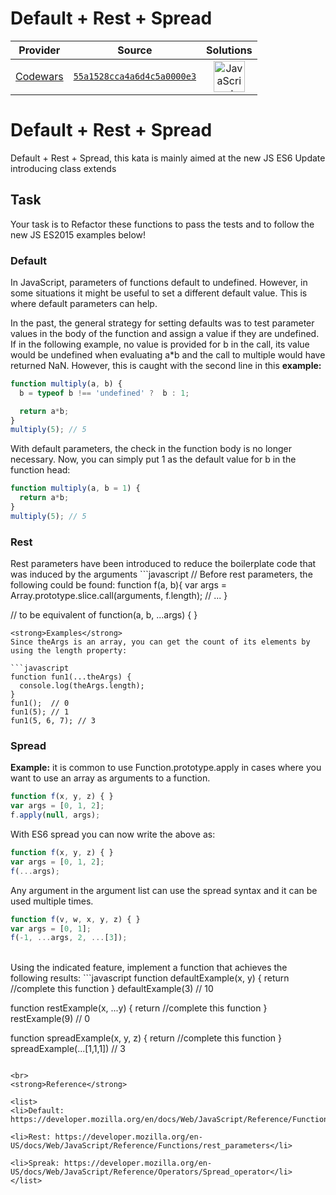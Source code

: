 [_metadata_:generated]: - "true"

# Default + Rest + Spread

<!-- INFO TABLE BEGIN -->

| Provider                                        | Source                                                                               | Solutions                                                                                                                                                    |
| :---------------------------------------------: | :----------------------------------------------------------------------------------: | :----------------------------------------------------------------------------------------------------------------------------------------------------------: |
| [Codewars](../../../docs/providers/Codewars.md) | [`55a1528cca4a6d4c5a0000e3`](https://www.codewars.com/kata/55a1528cca4a6d4c5a0000e3) | [<img src="https://res.cloudinary.com/rascaltwo/image/upload/v1631924076/javascript_ehszr7.svg" alt="JavaScript" title="JavaScript" width="50" />](solve.js) |

<!-- INFO TABLE END -->

<h1>Default + Rest + Spread</h1>
Default + Rest + Spread, this kata is mainly aimed at the new JS ES6 Update introducing class extends

<h2>Task</h2>
Your task is to Refactor these functions to pass the tests and to follow the new JS ES2015 examples below!

<h3>Default</h3>
In JavaScript, parameters of functions default to undefined. However, in some situations it might be useful to set a different default value. This is where default parameters can help.

In the past, the general strategy for setting defaults was to test parameter values in the body of the function and assign a value if they are undefined. If in the following example, no value is provided for b in the call, its value would be undefined  when evaluating a*b and the call to multiple would have returned NaN. However, this is caught with the second line in this <strong>example:</strong>

```javascript
function multiply(a, b) {
  b = typeof b !== 'undefined' ?  b : 1;

  return a*b;
}
multiply(5); // 5
```
With default parameters, the check in the function body is no longer necessary. Now, you can simply put 1 as the default value for b in the function head:

```javascript
function multiply(a, b = 1) {
  return a*b;
}
multiply(5); // 5
```

<h3>Rest</h3>
Rest parameters have been introduced to reduce the boilerplate code that was induced by the arguments
```javascript
// Before rest parameters, the following could be found:
function f(a, b){
  var args = Array.prototype.slice.call(arguments, f.length);
  // ...
}

// to be equivalent of
function(a, b, ...args) {
}
```
<strong>Examples</strong>
Since theArgs is an array, you can get the count of its elements by using the length property:

```javascript
function fun1(...theArgs) {
  console.log(theArgs.length);
}
fun1();  // 0
fun1(5); // 1
fun1(5, 6, 7); // 3
```
<h3>Spread</h3>
<strong>Example:</strong> it is common to use Function.prototype.apply in cases where you want to use an array as arguments to a function.

```javascript
function f(x, y, z) { }
var args = [0, 1, 2];
f.apply(null, args);
```

With ES6 spread you can now write the above as:

```javascript
function f(x, y, z) { }
var args = [0, 1, 2];
f(...args);
```
Any argument in the argument list can use the spread syntax and it can be used multiple times.
```javascript
function f(v, w, x, y, z) { }
var args = [0, 1];
f(-1, ...args, 2, ...[3]);
```
<br>
Using the indicated feature, implement a function that achieves the following results:
```javascript
function defaultExample(x, y) {
  return //complete this function
}
defaultExample(3) // 10

function restExample(x, ...y) {
  return //complete this function
}
restExample(9) // 0

function spreadExample(x, y, z) {
  return //complete this function
}
spreadExample(...[1,1,1]) // 3
```

<br>
<strong>Reference</strong>

<list>
<li>Default: https://developer.mozilla.org/en/docs/Web/JavaScript/Reference/Functions/default_parameters</li>

<li>Rest: https://developer.mozilla.org/en-US/docs/Web/JavaScript/Reference/Functions/rest_parameters</li>

<li>Spreak: https://developer.mozilla.org/en-US/docs/Web/JavaScript/Reference/Operators/Spread_operator</li>
</list>

